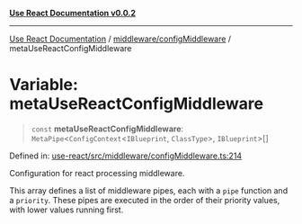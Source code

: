 [**Use React Documentation v0.0.2**](../../../README.md)

***

[Use React Documentation](../../../modules.md) / [middleware/configMiddleware](../README.md) / metaUseReactConfigMiddleware

# Variable: metaUseReactConfigMiddleware

> `const` **metaUseReactConfigMiddleware**: `MetaPipe`\<`ConfigContext`\<`IBlueprint`, `ClassType`\>, `IBlueprint`\>[]

Defined in: [use-react/src/middleware/configMiddleware.ts:214](https://github.com/stonemjs/use-react/blob/35b6e6a63b128df8b7d2db68dda3eb3286adfc69/src/middleware/configMiddleware.ts#L214)

Configuration for react processing middleware.

This array defines a list of middleware pipes, each with a `pipe` function and a `priority`.
These pipes are executed in the order of their priority values, with lower values running first.
